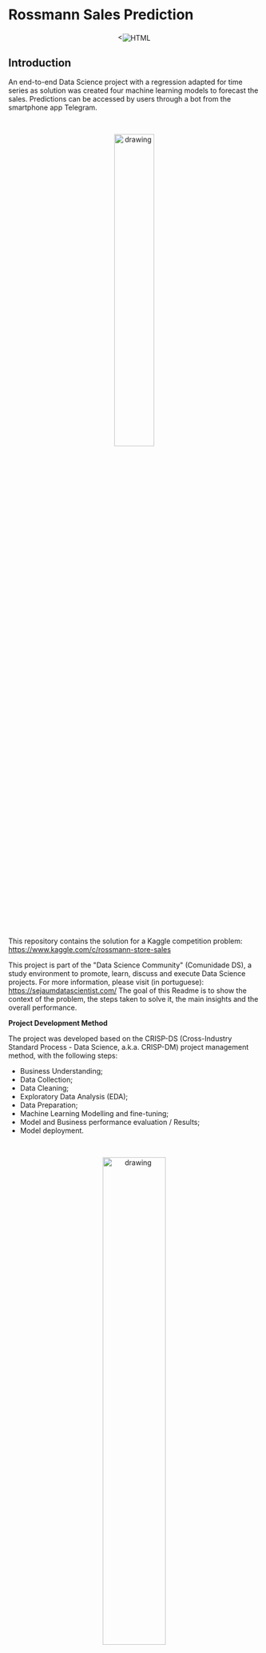 # Rossmann Sales Prediction

<p align="center"><<img src="https://media-cdn.tripadvisor.com/media/photo-s/16/e1/ec/f7/rossmann.jpg" align="center" ALT="HTML" width="alt%"/></p>

## Introduction

An end-to-end Data Science project with a regression adapted for time series as solution was created four machine learning models to forecast the sales. Predictions can be accessed by users through a bot from the smartphone app Telegram.

  &nbsp; 
  <p align="center"><img width="40%" alt="drawing" src="img/telegram_rossmann.gif"></p>
  &nbsp;

This repository contains the solution for a Kaggle competition problem: https://www.kaggle.com/c/rossmann-store-sales

This project is part of the "Data Science Community" (Comunidade DS), a study environment to promote, learn, discuss and execute Data Science projects. For more information, please visit (in portuguese): https://sejaumdatascientist.com/
The goal of this Readme is to show the context of the problem, the steps taken to solve it, the main insights and the overall performance.

**Project Development Method**

The project was developed based on the CRISP-DS (Cross-Industry Standard Process - Data Science, a.k.a. CRISP-DM) project management method, with the following steps:

- Business Understanding;
- Data Collection;
- Data Cleaning;
- Exploratory Data Analysis (EDA);
- Data Preparation;
- Machine Learning Modelling and fine-tuning;
- Model and Business performance evaluation / Results;
- Model deployment.

&nbsp; 
  <p align="center">
    <img width="50%" alt="drawing" src="https://miro.medium.com/max/700/1*JYbymHifAk7aQ1pHm_IdMQ.png">
  </p>
  &nbsp; 
  
#### This project was made by Marx Cerqueira.

---

## Contents
- [Introduction](#introduction)
- [1. Business Problem](#1-business-problem)
- [2. The Dataset](#2-the-dataset)
- [3. Solution Strategy](#3-solution-strategy)
- [4. Exploratory Data Analysis and Best Insights](#4-exploratory-data-analysis-and-best-insights)
- [5. Machine Learning Model Applied](#5-machine-learning-model-applied)
- [6. Machine Learning Model Performance](#6-machine-learning-model-performance)
- [7. Business Results](#7-business-results)
- [8. Conclusion](#8-conclusion)
- [9. Lessons Learned](#9-lessons-learned)
- [10. Next Steps to Improve](#10-next-steps-to-improve)
- [11.References](#11-references)

---

# 1. Business Problem.

**The Rossmann Sales Company**

- A private drug store chain based in Germany, with main operations on Europe. Operates over 3,000 drug stores in 7 different contries.
- Offers heathcare and beauty product, including baby and body care, hygiene, cosmetics, dental hygiene, hair care, and so on.
- Business Model: Product sales.

**Problem**

- The CFO wanted to reinvest in all stores, therefore, he need to know how much revenue each store will bring so he can invest it now.

**Goal**

- Predict the daily sales of all stores for up to six weeks in advance.

**Deliverables**

- Model's performance and results report with the following topics:
    - What's the daily sales in dollars for the next 6 weeks?
    - Predictions will be available through a Telegram Bot where stakeholders can acess the prediction by a smartphone
   
[back to top](#table-of-contents)

# 2. The Dataset

The dataset has 1017209 rows and 17 columns that represets features which explain behaviors of the target variable **Sales**.

* Id - an Id that represents a (Store, Date) duple within the test set
* Store - a unique Id for each store
* Sales - the turnover for any given day (this is what you are predicting)
* Customers - the number of customers on a given day
* Open - an indicator for whether the store was open: 0 = closed, 1 = open
* StateHoliday - indicates a state holiday. Normally all stores, with few exceptions, are closed on state holidays. Note that all schools are closed on public holidays and weekends. a = public holiday, b = Easter holiday, c = Christmas, 0 = None
* SchoolHoliday - indicates if the (Store, Date) was affected by the closure of public schools
* StoreType - differentiates between 4 different store models: a, b, c, d
* Assortment - describes an assortment level: a = basic, b = extra, c = extended
* CompetitionDistance - distance in meters to the nearest competitor store
* CompetitionOpenSince[Month/Year] - gives the approximate year and month of the time the nearest competitor was opened
* Promo - indicates whether a store is running a promo on that day
* Promo2 - Promo2 is a continuing and consecutive promotion for some stores: 0 = store is not participating, 1 = store is participating
* Promo2Since[Year/Week] - describes the year and calendar week when the store started participating in Promo2
* PromoInterval - describes the consecutive intervals Promo2 is started, naming the months the promotion is started anew. E.g. "Feb,May,Aug,Nov" means each round starts in February, May, August, November of any given year for that store

The dataset was split into training and validation sets.

The training dataset represets the sales between **2013-01-01 to 2015-06-19**

The validation dataset represnts the last 6 weeks of sales which corresponde to the date **2015-06-19 to 2015-07-31**

Since we validate our trained model, we can send it to "production", and the managers can access the sales predictions for the next six weeks.

# 3. Solution Strategy

The strategy adopted was the following:

**Step 01. Data Description:**  I searched for NAs, checked data types (and adapted some of them for analysis) and presented a statistical description.

**Step 02. Feature Engineering:** New features were created to make possible a more thorough analysis.

**Step 03. Data Filtering:**  Entries containing no information or containing information which does not match the scope of the project were filtered out.

**Step 04. Exploratory Data Analysis:**  I performed univariate, bivariate and multivariate data analysis, obtaining statistical properties of each of them, correlations and testing hypothesis (the most important of them are detailed in the following section).

**Step 05. Data Preparation:** This step is necessary both for feature selection and for the machine learning models. Regarding the data types, numerical data was rescaled and categorical data was encoded.

**Step 06. Feature Selection:** The statistically most relevant features were selected using the Boruta package. 
In the next steps, the machine learning models trained by using the features selected by Boruta presented a better generalizability performance.

**Step 07. Machine Learning Modelling:** Some machine learning models were trained. The one that presented best results after cross-validation went through a further stage of hyperparameter fine tunning to optimize the model's generalizability.

**Step 08. Hyperparameter Fine Tunning:** Found the best parameters that maximize the learning iof the model. The best parameters were found by testing a set of parameters iteratively - the set that best suit was the chosen one.

**Step 09. Convert Model Performance to Business Values:** In this step the model were analyzed from a business perpective, translating the errors into business values.

**Step 10. Deploy Model to Production:** The model were deployed on a cloud environment to make possible that other stakeholders and services access its results.

# 4. Exploratory Data Analysis and Best Insights
## 4.1 Univariate Analysis
* Numerical variables:
The histograms below show us the distribution of all the numerical features (old and new features created after feature engineering).
![](/img/feat_histogram.png)

The mind map below shows us the main factors that can contribute to to predict the target variable Sales.
Both the mind map and the available data from the dataset will be the basis to create a hypothesis list.
The hypothesis list better suit us as a guide for the Exploratory Data Analysis (EDA), which aims to better understand the general data and features properties, and generate business insights as well.

![](/img/DAILY_STORE_SALES_HYPOTESES.png)

In short:
  **All variables don't follow a normal distribution**
- **day**: There are specific days which has almost double sales data points than others (day)
- **month**: More sales data points on the first semester
- **year**: Less data points in 2015 (compared to other years)
- **customers**: Resemble a poisson distribution.
- **week_of_year**: A boom of sales data points during the first weeks of the year
- **day_of_week**: less sales data points on sundays
- **is_weekday**: more sales data points on weekdays
- **school_holiday**: more sales data points on regular days
- **competition_distance**: more sales data points for stores with closer competitors
- **competition_open_since_month**: more sales data points for competitors which entered competition on April, July, September
- **competition_since_month**: no relevant info retrieved
- **is_promo2**: more sales data points for 0
- **competition_open_since_year, promo2, promo, promo_since, promo_time**: no relevant info retrieved


* Categorical variables:

![](/img/categorical_variables.png)

In short:
- state_holiday: more sales data points on public_holidays than other holidays. Easter and Christmas are similar
- store_type: More sales data points for store_type a. Less stores b
- assortment: Less sales data points for assortment of type 'extra'

## 4.2 Bivariate Analysis

Bellow are the assumptions that I created as hypothesis to a better data undestanding and and to generate bussiness insights:

**Hypothesis 02: Stores with near competitors sell less**

**FALSE** Stores with near competitors sell more.

  * In the scatterplot graphic we can see the most part of the data concentrated within the range distance of 0 - 20000 meters;
  * Barplot show us that the revenue is higher for stores with close competitors
  * The heatmap show us a negative correlation, telling us the feature is relevant but not so much.

![](/img/H2.png)

**Hypothesis 03: Stores with longer competitors should sell more**

**FALSE** Stores with longer competitors sell less!.

  * The variable competition_since_month tells us since when a Rossmann store has started facing competitors (in months). Note that negative values mean that competition hasn't started yet.
  * Stores with new competitors sell more.

![](/img/H3.png)

**Hypothesis 12: Stores should sell less during school holidays**

**TRUE** stores sell less during school holidays. Except in August they sell more

  * school_holiday takes values of 0 (if regular day) and 1 (if school holiday);
  * Stores sell less during school holidays except in August, assuming that school break in Europe influences it.

![](/img/H12.png)

**Hypothesis Summary**:

![](/img/hypothesis_resume.png)

## 4.3 Multivariate Analysis

![](img/multi_analysis_numeric.png)

**1. Target variable & independent variables (predictors)**
* **Variables with positive correlation with sales**:

  * **Strong**: `customers`
  * **Medium**: `promo`
  * **Weak**: `is_weekday`, `promo2_since_year`
  
* **Variables with negative correlation with sales**:

  * **Strong**: -
  * **Medium**: -
  * **Weak**: `promo2`, `day_of_the_week` 

# 5. Machine Learning Model Applied

The following machine learning models were trained:
* Mean of the target variable (baseline) Model;
* Linear Regression Model;
* Linear Regression Regularized Model - Lasso
* Random Forest Regressor;
* XGBoost Regressor.

All of them were cross-validated

# 6. Machine Learning Model Performance

The **Random Forest Regressor** was the model that performed best, with a Mean Average Percentage Error (MAPE) of 12%. However, since the XGBoost Regressor is known to train data fastly than random forest algorithms, **I decided to use the XGBoost regressor as the main machine learning model for the project** and after crossvalidation it performed the best over the **Random Forest Regressor**.

![](img/models_results_cv.png)

The trained (cross-validated and fine tuned) model was also applied on a dataset of potential customers who did not participate in the initial poll.

Using the optimal set of parameters, we obtained the following results with the XGBoost model:
![](img/xgb_tuned.png)

which had **a MAPE error of ~9.3%.**

# 7. Business Results

* Considering all Rossmann stores, we would have **a total predicted sales for the next six weeks of \$284,483,712.00**, being \$283,765,866.25 for the worst scenario sales prediction, and \$285,201,558.12 for the best scenario. Scenarios were created to reflect MAPE variations.

![](img/total_performance_table.png)

* The XGBoost model performed well in Rossmann stores except for a couple of stores with MAPE above 20%, as we can see in the scatterplot bellow:

![](img/wost-best-scenarios.png)

![](img/scatterplot_worst_scene.png)

* Usually, the business has the final word on how permissible these error percentages can be. However, the model performs fairly well for most of the stores with a MAPE error less than ~10%. So we assumed that was a ok error and we could proceed with the CRISP cicle.

The first graph below shows us the predictions (orage line) which follows the sales values (blue line) over the last six weeks of sales, meaning that the model predicted well the sales, so it is following a good pattern.

The second graph shows us the error rate against the sales. The error rate is the ratio between prediction values and observed values. Since the model doesn't have high rates, it performed quite well.

One of the premises for a good machine learning model is to have a normal-shaped distribution of residuals with mean zero. In the third graph, we can observe that the **errors are centered around zero, and its distribution resembles a normal, bell-shaped curve.**

The last graph is a scatterplot with predictions plotted against the error for each sales day. Ideally, we would have all data points concentrated within a "tube" since it represents low error variance across all values that sales prediction can assume:

![](img/ML_model_performance.png)

* The machine learning model that predicts sales for Rossmann stores was deployed, and put it into production using Heroku's plataform, a PaaS that enables developers to build, run, and operate applications entirely in the cloud.

* At the end, Rossmann stakeholders will be able to access predictions with a Telegram Bot on their smartphones.

  Below, the production arthitecture used is this project:
  
  ![](img/production_chart.png)
  
  **How does it works?**
  1. A user send a text to a Telegram Bot with a store number it intends to receive the sales prediction;
  2. The Rossmann API (rossmann-bot.py) receives the request and access all the data related to this store from the test data;
  3. The Rossmann API sends the data to the Handler API (handler.py);
  4. The Handler API calls the data preparation class (Rossmann.py) to proccess the raw data and use the trained XGBoost model and return its prediction to Rossmann API;
  5. The API returns the total sales prediction for the next six weeks of the store.

  &nbsp; 
  <p align="center"><img width="40%" alt="drawing" src="img/telegram_rossmann.gif"></p>
  &nbsp;
  
 To access the application, you can add the Telegram Bot @RossmannBot and request predictions.

# 8. Conclusion

In this project, all necessary steps to deploy a complete Data Science project to production were taken. Using one CRISP-DM project management methodology cycle, a satisfactory model performance was obtained by using the XGBoost algorithm to predict sales revenue for Rossmann stores up to 6 weeks in advance, and useful business information was generated during the exploratory data analysis section. Due to this, the project met the criteria of finding a suitable solution for the company's stakeholders to access sales predictions on a smartphone application.

# 9. Lessons Learned

* The exploratory data analysis provides important insights to the business problem, many of which contradict the initial hypothesis. This information is valuable for the understanding of business and for planning future actions. This step also provides a preview of the result of the feature selection step.
* This predict problem was solved by using a Regression adaptaded to Time-Series method
* The choice of machine learning model used must consider the generalizability of the model, but also the cost of its deployment.


# 10. Next Steps to Improve

* In the next cycle of CRISP, we shoud create specific models for stores that were more difficult to make predictions;
* Better understand such stores;
* Try to create new features for these stores.

# 11. References 
1. stores.csv from Kaggle (https://www.kaggle.com/c/rossmann-store-sales/data?select=store.csv)
2. train.csv from Kaggle (https://www.kaggle.com/c/rossmann-store-sales/data?select=train.csv)
3. test.csv from Kaggle (https://www.kaggle.com/c/rossmann-store-sales/data?select=test.csv)
4. Telegram API documentation (https://core.telegram.org/)

# LICENSE
MIT LICENSE
# All Rights Reserved - Comunidade DS 2021